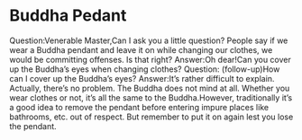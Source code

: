 # Buddha Pedant

Question:Venerable Master,​Can I ask you a little question? People say if we wear a Buddha pendant and leave it on while changing our clothes, we would be committing offenses. Is that right?      ﻿Answer:Oh dear!​Can you cover up the Buddha’s eyes when changing clothes?  Question: (follow-up)​How can I cover up the Buddha’s eyes?  Answer:It’s rather difficult to explain. Actually, there’s no problem. The Buddha does not mind at all. Whether you wear clothes or not, it’s all the same to the Buddha.​However, traditionally it’s a good idea to remove the pendant before entering impure places like bathrooms, etc. out of respect. But remember to put it on again lest you lose the pendant.